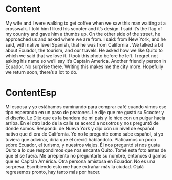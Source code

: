 # Content

My wife and I were walking to get coffee when we saw this man waiting at a crosswalk. I told him I liked his scooter and it’s design. I said it’s the flag of my country and gave him a thumbs up. On the other side of the street, he approached us and asked where we are from. I said: from New York, and he said, with native level Spanish, that he was from California . We talked a bit about Ecuador, the tourism, and our travels. He asked how we like Quito to which we said that we love it. I took this photo before he left. I regret not asking his name so we’ll say it’s Captain America. Another friendly person in Ecuador. No surprise there. Writing this makes me the city more. Hopefully we return soon, there’s a lot to do.

# ContentEsp

Mi esposa y yo estábamos caminando para comprar café cuando vimos ese tipo esperando en un paso de peatones. Le dije que me gustó su Scooter y el diseño. Le Dije que es la bandera de mi país y le hice con un pulgar hacia arriba. En el otro lado de la calle se acercó a nosotros y nos preguntó de dónde somos. Respondí: de Nueva York y dijo con un nivel de español nativo que él era de California. Yo no le pregunté como sabe español, si yo tuviera que adivinar, diría que el creció hablándolo. Platicamos un poco sobre Ecuador, el turismo, y nuestros viajes. Él nos preguntó si nos gusta Quito a lo que respondimos que nos encanta Quito. Tomé esta foto antes de que él se fuera. Me arrepiento no preguntarle su nombre, entonces digamos que es Capitán América. Otra persona amistosa en Ecuador. No es una sorpresa. Escribiendo esto me hace extrañar más la ciudad. Ojalá regresemos pronto, hay tanto más por hacer.

